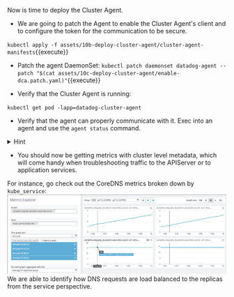 Now is time to deploy the Cluster Agent.

* We are going to patch the Agent to enable the Cluster Agent's client and to configure the token for the communication to be secure.

`kubectl apply -f assets/10b-deploy-cluster-agent/cluster-agent-manifests`{{execute}}

* Patch the agent DaemonSet:
`kubectl patch daemonset datadog-agent --patch "$(cat assets/10c-deploy-cluster-agent/enable-dca.patch.yaml)"`{{execute}}

* Verify that the Cluster Agent is running:

`kubectl get pod -lapp=datadog-cluster-agent` 

* Verify that the agent can properly communicate with it. Exec into an agent and use the `agent status` command.

<details>
<summary>Hint</summary>

```
kubectl exec -ti datadog-agent-XXX agent status
[...] 
=====================
Datadog Cluster Agent
=====================

  - Datadog Cluster Agent endpoint detected: https://10.106.63.237:5005
  Successfully connected to the Datadog Cluster Agent.
 ```
</details>

* You should now be getting metrics with cluster level metadata, which will come handy when troubleshooting traffic to the APIServer or to application services.

For instance, go check out the CoreDNS metrics broken down by `kube_service`:
![CoreDNS Requests](https://raw.githubusercontent.com/LeoCavaille/k8s-workshop/master/assets/img/coredns.png)
We are able to identify how DNS requests are load balanced to the replicas from the service perspective.
